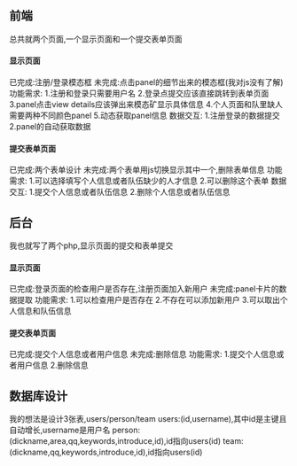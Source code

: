 ## 前端
总共就两个页面,一个显示页面和一个提交表单页面
#### 显示页面
已完成:注册/登录模态框
未完成:点击panel的细节出来的模态框(我对js没有了解)
功能需求:
1.注册和登录只需要用户名
2.登录点提交应该直接跳转到表单页面
3.panel点击view details应该弹出来模态矿显示具体信息
4.个人页面和队里缺人需要两种不同颜色panel
5.动态获取panel信息
数据交互:
1.注册登录的数据提交
2.panel的自动获取数据
#### 提交表单页面
已完成:两个表单设计
未完成:两个表单用js切换显示其中一个,删除表单信息
功能需求:
1.可以选择填写个人信息或者队伍缺少的人才信息
2.可以删除这个表单
数据交互:
1.提交个人信息或者队伍信息
2.删除个人信息或者队伍信息

## 后台
我也就写了两个php,显示页面的提交和表单提交
#### 显示页面
已完成:登录页面的检查用户是否存在,注册页面加入新用户
未完成:panel卡片的数据提取
功能需求:
1.可以检查用户是否存在
2.不存在可以添加新用户
3.可以取出个人信息和队伍信息
#### 提交表单页面
已完成:提交个人信息或者用户信息
未完成:删除信息
功能需求:
1.提交个人信息或者用户信息
2.删除信息

## 数据库设计
我的想法是设计3张表,users/person/team
users:(id,username),其中id是主键且自动增长,username是用户名
person:(dickname,area,qq,keywords,introduce,id),id指向users(id)
team:(dickname,qq,keywords,introduce,id),id指向users(id)

